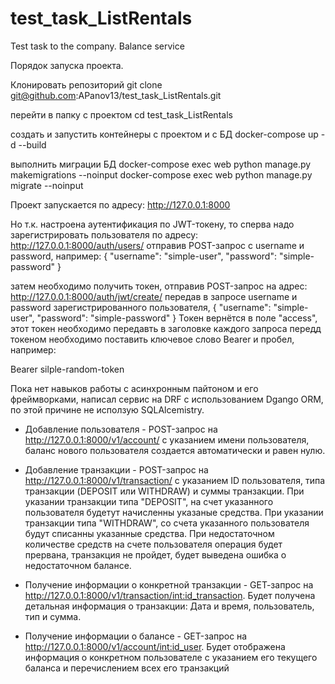 # test_task_ListRentals
Test task to the company. Balance service

Порядок запуска проекта.

Клонировать репозиторий
git clone git@github.com:APanov13/test_task_ListRentals.git

перейти в папку с проектом
cd test_task_ListRentals

создать и запустить контейнеры с проектом и с БД
docker-compose up -d --build

выполнить миграции БД
docker-compose exec web python manage.py makemigrations --noinput
docker-compose exec web python manage.py migrate --noinput

Проект запускается по адресу:
http://127.0.0.1:8000

Но т.к. настроена аутентификация по JWT-токену, то сперва надо зарегистрировать пользователя по адресу: 
http://127.0.0.1:8000/auth/users/
отправив POST-запрос с username и password, например:
{
    "username": "simple-user",
    "password": "simple-password"
}

затем необходимо получить токен, отправив POST-запрос на адрес:
http://127.0.0.1:8000/auth/jwt/create/
передав в запросе username и password зарегистрированного пользователя, 
{
    "username": "simple-user",
    "password": "simple-password"
}
Токен вернётся в поле "access", этот токен необходимо передавть в заголовке каждого запроса передд токеном необходимо поставить ключевое слово Bearer и пробел, например:

Bearer silple-random-token


Пока нет навыков работы с асинхронным пайтоном и его фреймворками, написал 
сервис на DRF с использованием Dgango ORM, по этой причине не исползую SQLAlcemistry.

- Добавление пользователя - POST-запрос на http://127.0.0.1:8000/v1/account/ с указанием имени пользователя, баланс нового пользователя создается автоматически и равен нулю.

- Добавление транзакции - POST-запрос на http://127.0.0.1:8000/v1/transaction/ с указанием ID пользователя, типа транзакции (DEPOSIT или WITHDRAW) и суммы транзакции. 
При указании транзакции типа "DEPOSIT", на счет указанного пользователя будетут начисленны указаные средства.
При указании транзакции типа "WITHDRAW", со счета указанного пользователя будут списанны указанные средства. При недостаточном количестве средств на счете пользователя операция будет прервана, транзакция не пройдет, будет выведена ошибка о недостаточном балансе.

- Получение информации о конкретной транзакции - GEТ-запрос на http://127.0.0.1:8000/v1/transaction/<int:id_transaction>. Будет получена детальная информация о транзакции: Дата и время, пользователь, тип и сумма.

- Получение информации о балансе - GET-запрос на http://127.0.0.1:8000/v1/account/<int:id_user>. Будет отображена информация о конкретном пользователе с указанием его текущего баланса и перечислением всех его транзакций
